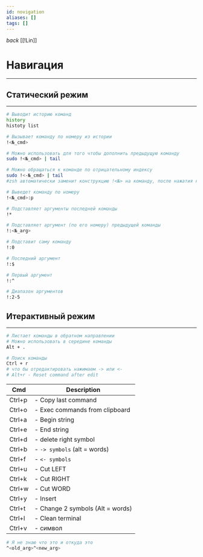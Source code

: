 ```yaml
---
id: novigation
aliases: []
tags: []
---
```


*back*
  [[!Lin]]

# Навигация
---

## Статический режим
---

```bash
# Выводит историю команд
history
histoty list

# Вызывает команду по номеру из истории
!<№_cmd>

# Можно использовать для того чтобы дополнить предыдущую команду
sudo !<№_cmd> | tail

# Можно обращаться к команде по отрицательному индексу
sudo !<-№_cmd> | tail
#zsh автоматически заменит конструкцию !<№> на команду, после нажатия на пробел

# Выведет команду по номеру
!<№_cmd>:p

# Подставляет аргументы последней команды
!*

# Подставляет аргумент (по его номеру) предыдущей команды
!:<№_arg>

# Подставит саму команду
!:0

# Последний аргумент
!:$

# Первый аргумент
!:^

# Диапазон аргументов
!:2-5
```

## Итерактивный режим
---
```bash
# Листает команды в обратном направлении
# Можно использовать в середине команды
Alt + .

# Поиск команды
Ctrl + r
# что бы отредактировать нажимаем -> или <-
# Alt+r - Reset command after edit
```

| Cmd    | Description                      |
|--------|----------------------------------|
| Ctrl+p | - Copy last command              |
| Ctrl+o | - Exec commands from clipboard   |
| Ctrl+a | - Begin string                   |
| Ctrl+e | - End string                     |
| Ctrl+d | - delete right symbol            |
| Ctrl+b | - `-> symbols` (alt = words)       |
| Ctrl+f | - `<- symbols`                     |
| Ctrl+u | - Cut LEFT                       |
| Ctrl+k | - Cut RIGHT                      |
| Ctrl+w | - Cut WORD                       |
| Ctrl+y | - Insert                         |
| Ctrl+t | - Change 2 symbols (Alt = words) |
| Ctrl+l | - Clean terminal                 |
| Ctrl+v | -  символ                        |


```bash
# Я не знаю что это и откуда это
^<old_arg>^<new_arg>
```
